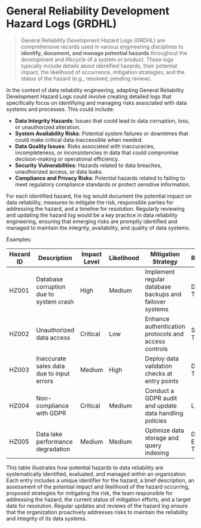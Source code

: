 # General Reliability Development Hazard Logs (GRDHL)
> General Reliability Development Hazard Logs (GRDHL) are comprehensive records used in various engineering disciplines to **identify, document, and manage potential hazards** throughout the development and lifecycle of a system or product. These logs typically include details about identified hazards, their potential impact, the likelihood of occurrence, mitigation strategies, and the status of the hazard (e.g., resolved, pending review).

In the context of data reliability engineering, adapting General Reliability Development Hazard Logs could involve creating detailed logs that specifically focus on identifying and managing risks associated with data systems and processes. This could include:

* **Data Integrity Hazards**: Issues that could lead to data corruption, loss, or unauthorized alteration.
* **System Availability Risks**: Potential system failures or downtimes that could make critical data inaccessible when needed.
* **Data Quality Issues**: Risks associated with inaccuracies, incompleteness, or inconsistencies in data that could compromise decision-making or operational efficiency.
* **Security Vulnerabilities**: Hazards related to data breaches, unauthorized access, or data leaks.
* **Compliance and Privacy Risks**: Potential hazards related to failing to meet regulatory compliance standards or protect sensitive information.

For each identified hazard, the log would document the potential impact on data reliability, measures to mitigate the risk, responsible parties for addressing the hazard, and a timeline for resolution. Regularly reviewing and updating the hazard log would be a key practice in data reliability engineering, ensuring that emerging risks are promptly identified and managed to maintain the integrity, availability, and quality of data systems.

Examples:

<table>
    <thead>
        <tr>
            <th>Hazard ID</th>
            <th>Description</th>
            <th>Impact Level</th>
            <th>Likelihood</th>
            <th>Mitigation Strategy</th>
            <th>Responsible</th>
            <th>Status</th>
            <th>Due Date</th>
        </tr>
    </thead>
    <tbody>
        <tr>
            <td>HZ001</td>
            <td>Database corruption due to system crash</td>
            <td>High</td>
            <td>Medium</td>
            <td>Implement regular database backups and failover systems</td>
            <td>Data Ops Team</td>
            <td>In Progress</td>
            <td>2023-03-15</td>
        </tr>
        <tr>
            <td>HZ002</td>
            <td>Unauthorized data access</td>
            <td>Critical</td>
            <td>Low</td>
            <td>Enhance authentication protocols and access controls</td>
            <td>Security Team</td>
            <td>Open</td>
            <td>2023-04-01</td>
        </tr>
        <tr>
            <td>HZ003</td>
            <td>Inaccurate sales data due to input errors</td>
            <td>Medium</td>
            <td>High</td>
            <td>Deploy data validation checks at entry points</td>
            <td>Data Quality Team</td>
            <td>Resolved</td>
            <td>2023-02-28</td>
        </tr>
        <tr>
            <td>HZ004</td>
            <td>Non-compliance with GDPR</td>
            <td>Critical</td>
            <td>Medium</td>
            <td>Conduct a GDPR audit and update data handling policies</td>
            <td>Legal Team</td>
            <td>In Progress</td>
            <td>2023-05-10</td>
        </tr>
        <tr>
            <td>HZ005</td>
            <td>Data lake performance degradation</td>
            <td>Medium</td>
            <td>Medium</td>
            <td>Optimize data storage and query indexing</td>
            <td>Data Engineering Team</td>
            <td>Open</td>
            <td>2023-04-15</td>
        </tr>
    </tbody>
</table>

This table illustrates how potential hazards to data reliability are systematically identified, evaluated, and managed within an organization. Each entry includes a unique identifier for the hazard, a brief description, an assessment of the potential impact and likelihood of the hazard occurring, proposed strategies for mitigating the risk, the team responsible for addressing the hazard, the current status of mitigation efforts, and a target date for resolution. Regular updates and reviews of the hazard log ensure that the organization proactively addresses risks to maintain the reliability and integrity of its data systems.
